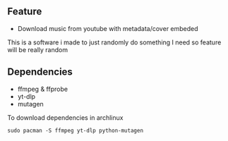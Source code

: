 ## Feature 

- Download music from youtube with metadata/cover embeded 

This is a software i made to just randomly do something I need so feature will be really random

## Dependencies

- ffmpeg & ffprobe
- yt-dlp
- mutagen

To download dependencies in archlinux

```
sudo pacman -S ffmpeg yt-dlp python-mutagen
```
